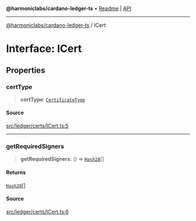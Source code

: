 **@harmoniclabs/cardano-ledger-ts** • [Readme](../Introduction.md) \| [API](../globals.md)

***

[@harmoniclabs/cardano-ledger-ts](../Introduction.md) / ICert

# Interface: ICert

## Properties

### certType

> **certType**: [`CertificateType`](../enumerations/CertificateType.md)

#### Source

[src/ledger/certs/ICert.ts:5](https://github.com/HarmonicLabs/cardano-ledger-ts/blob/d1659b0/src/ledger/certs/ICert.ts#L5)

***

### getRequiredSigners

> **getRequiredSigners**: () => [`Hash28`](../classes/Hash28.md)[]

#### Returns

[`Hash28`](../classes/Hash28.md)[]

#### Source

[src/ledger/certs/ICert.ts:6](https://github.com/HarmonicLabs/cardano-ledger-ts/blob/d1659b0/src/ledger/certs/ICert.ts#L6)
